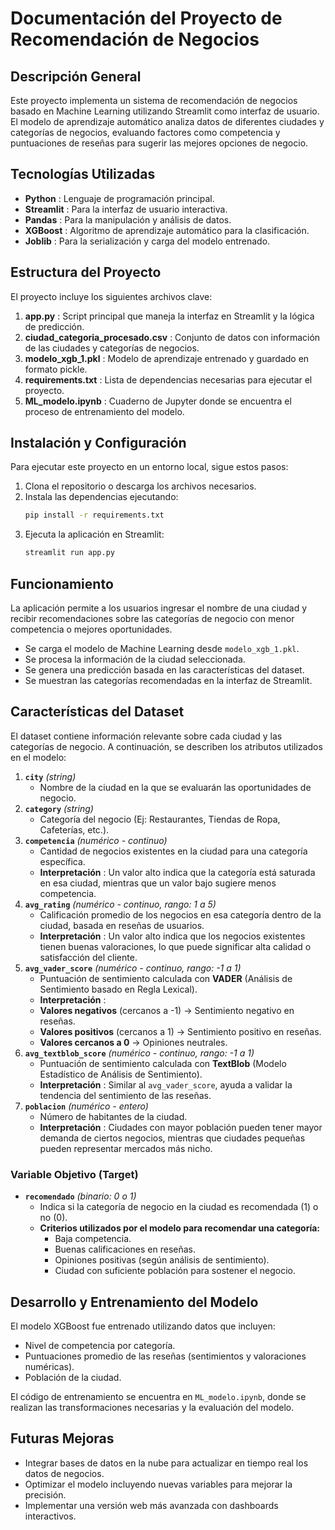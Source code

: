 # Documentación del Proyecto de Recomendación de Negocios

## Descripción General

Este proyecto implementa un sistema de recomendación de negocios basado en Machine Learning utilizando Streamlit como interfaz de usuario. El modelo de aprendizaje automático analiza datos de diferentes ciudades y categorías de negocios, evaluando factores como competencia y puntuaciones de reseñas para sugerir las mejores opciones de negocio.

## Tecnologías Utilizadas

* **Python** : Lenguaje de programación principal.
* **Streamlit** : Para la interfaz de usuario interactiva.
* **Pandas** : Para la manipulación y análisis de datos.
* **XGBoost** : Algoritmo de aprendizaje automático para la clasificación.
* **Joblib** : Para la serialización y carga del modelo entrenado.

## Estructura del Proyecto

El proyecto incluye los siguientes archivos clave:

1. **app.py** : Script principal que maneja la interfaz en Streamlit y la lógica de predicción.
2. **ciudad_categoria_procesado.csv** : Conjunto de datos con información de las ciudades y categorías de negocios.
3. **modelo_xgb_1.pkl** : Modelo de aprendizaje entrenado y guardado en formato pickle.
4. **requirements.txt** : Lista de dependencias necesarias para ejecutar el proyecto.
5. **ML_modelo.ipynb** : Cuaderno de Jupyter donde se encuentra el proceso de entrenamiento del modelo.

## Instalación y Configuración

Para ejecutar este proyecto en un entorno local, sigue estos pasos:

1. Clona el repositorio o descarga los archivos necesarios.
2. Instala las dependencias ejecutando:
   ```bash
   pip install -r requirements.txt
   ```
3. Ejecuta la aplicación en Streamlit:
   ```bash
   streamlit run app.py
   ```

## Funcionamiento

La aplicación permite a los usuarios ingresar el nombre de una ciudad y recibir recomendaciones sobre las categorías de negocio con menor competencia o mejores oportunidades.

* Se carga el modelo de Machine Learning desde `modelo_xgb_1.pkl`.
* Se procesa la información de la ciudad seleccionada.
* Se genera una predicción basada en las características del dataset.
* Se muestran las categorías recomendadas en la interfaz de Streamlit.

## Características del Dataset

El dataset contiene información relevante sobre cada ciudad y las categorías de negocio. A continuación, se describen los atributos utilizados en el modelo:

1. **`city`** *(string)*
   * Nombre de la ciudad en la que se evaluarán las oportunidades de negocio.
2. **`category`** *(string)*
   * Categoría del negocio (Ej: Restaurantes, Tiendas de Ropa, Cafeterías, etc.).
3. **`competencia`** *(numérico - continuo)*
   * Cantidad de negocios existentes en la ciudad para una categoría específica.
   * **Interpretación** : Un valor alto indica que la categoría está saturada en esa ciudad, mientras que un valor bajo sugiere menos competencia.
4. **`avg_rating`** *(numérico - continuo, rango: 1 a 5)*
   * Calificación promedio de los negocios en esa categoría dentro de la ciudad, basada en reseñas de usuarios.
   * **Interpretación** : Un valor alto indica que los negocios existentes tienen buenas valoraciones, lo que puede significar alta calidad o satisfacción del cliente.
5. **`avg_vader_score`** *(numérico - continuo, rango: -1 a 1)*
   * Puntuación de sentimiento calculada con **VADER** (Análisis de Sentimiento basado en Regla Lexical).
   * **Interpretación** :
   * **Valores negativos** (cercanos a -1) → Sentimiento negativo en reseñas.
   * **Valores positivos** (cercanos a 1) → Sentimiento positivo en reseñas.
   * **Valores cercanos a 0** → Opiniones neutrales.
6. **`avg_textblob_score`** *(numérico - continuo, rango: -1 a 1)*
   * Puntuación de sentimiento calculada con **TextBlob** (Modelo Estadístico de Análisis de Sentimiento).
   * **Interpretación** : Similar al `avg_vader_score`, ayuda a validar la tendencia del sentimiento de las reseñas.
7. **`poblacion`** *(numérico - entero)*
   * Número de habitantes de la ciudad.
   * **Interpretación** : Ciudades con mayor población pueden tener mayor demanda de ciertos negocios, mientras que ciudades pequeñas pueden representar mercados más nicho.

### **Variable Objetivo (Target)**

* **`recomendado`** *(binario: 0 o 1)*
  * Indica si la categoría de negocio en la ciudad es recomendada (1) o no (0).
  * **Criterios utilizados por el modelo para recomendar una categoría:**
    * Baja competencia.
    * Buenas calificaciones en reseñas.
    * Opiniones positivas (según análisis de sentimiento).
    * Ciudad con suficiente población para sostener el negocio.

## Desarrollo y Entrenamiento del Modelo

El modelo XGBoost fue entrenado utilizando datos que incluyen:

* Nivel de competencia por categoría.
* Puntuaciones promedio de las reseñas (sentimientos y valoraciones numéricas).
* Población de la ciudad.

El código de entrenamiento se encuentra en `ML_modelo.ipynb`, donde se realizan las transformaciones necesarias y la evaluación del modelo.

## Futuras Mejoras

* Integrar bases de datos en la nube para actualizar en tiempo real los datos de negocios.
* Optimizar el modelo incluyendo nuevas variables para mejorar la precisión.
* Implementar una versión web más avanzada con dashboards interactivos.
